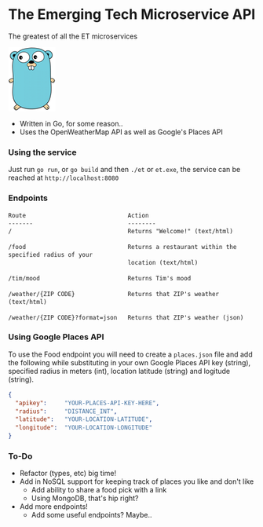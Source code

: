 # The Emerging Tech Microservice API
The greatest of all the ET microservices

![logo](https://raw.githubusercontent.com/mdubbs/et-microservice/master/img/go.png)

* Written in Go, for some reason..
* Uses the OpenWeatherMap API as well as Google's Places API

### Using the service
Just run `go run`, or `go build` and then `./et` or `et.exe`, the service can be reached at `http://localhost:8080`

### Endpoints
```
Route                             Action
-------                           --------
/                                 Returns "Welcome!" (text/html)

/food                             Returns a restaurant within the specified radius of your
                                  location (text/html)

/tim/mood                         Returns Tim's mood

/weather/{ZIP CODE}               Returns that ZIP's weather (text/html)

/weather/{ZIP CODE}?format=json   Returns that ZIP's weather (json)
```
### Using Google Places API

To use the Food endpoint you will need to create a `places.json` file and add the following while substituting in your own Google Places API key (string), specified radius in meters (int), location latitude (string) and logitude (string).

```json
{
  "apikey":     "YOUR-PLACES-API-KEY-HERE",
  "radius":     "DISTANCE_INT",
  "latitude":   "YOUR-LOCATION-LATITUDE",
  "longitude":  "YOUR-LOCATION-LONGITUDE"
}
```
### To-Do
* Refactor (types, etc) big time!
* Add in NoSQL support for keeping track of places you like and don't like
  * Add ability to share a food pick with a link
  * Using MongoDB, that's hip right?
* Add more endpoints!
  * Add some useful endpoints? Maybe..